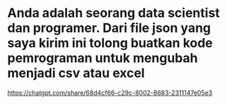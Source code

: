 # Anda adalah seorang data scientist dan programer. Dari file json yang saya kirim ini tolong buatkan kode pemrograman untuk mengubah menjadi csv atau excel
https://chatgpt.com/share/68d4cf66-c29c-8002-8683-2311147e05e3
